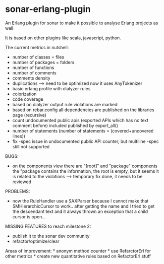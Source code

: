 sonar-erlang-plugin
===================

An Erlang plugin for sonar to make it possible to analyse Erlang projects as well

It is based on other plugins like scala, javascript, python.

The current metrics in nutshell:
* number of classes = files
* number of packages = folders
* number of functions
* number of comments
* comments density
* duplications --> need to be optimized now it uses AnyTokenizer
* basic erlang profile with dialyzer rules
* colorization
* code coverage
* based on dialyzer output rule violations are marked
* based on rebar.config all dependencies are published on the libraries page (recursive)
* count undocumented public apis (exported APIs which has no text comment before) included published by export_all()
* number of statements (number of statements = (covered+uncovered lines))
* fix -spec issue in undocumented public API counter, but multiline -spec still not supported


BUGS:
* on the components view there are "[root]" and "package" components the "package contains the information, the root is empty, but it seems it is related to the violations --> temporary fix done, it needs to be reviewed

PROBLEMS:
* now the RuleHandler use a SAXParser because I cannot make that SMHierarchicCursor to work.. after getting the name and I tried to get the descendant text and it always thrown an exception that a child cursor is open...

MISSING FEATURES to reach milestone 2:
* publish it to the sonar dev community
* refactor/optimize/clear


Areas of improvement:
	* anonym method counter
	* use RefarctorErl for other metrics
	* create new quantitative rules based on RefactorErl stuff
	
